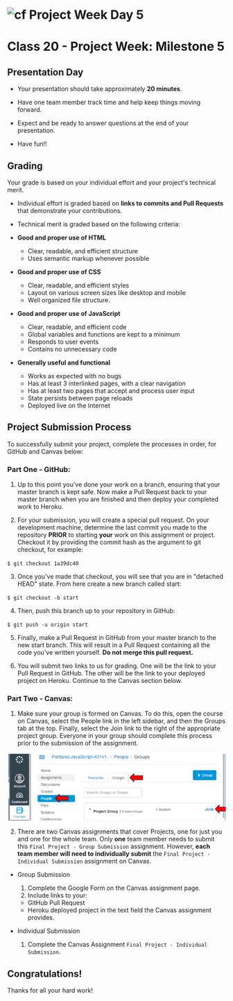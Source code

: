 
![cf](https://i.imgur.com/7v5ASc8.png) Project Week Day 5
======
# Class 20 -  Project Week: Milestone 5
## Presentation Day

* Your presentation should take approximately **20 minutes**.

* Have one team member track time and help keep things moving forward.

* Expect and be ready to answer questions at the end of your presentation.

* Have fun!!

## Grading
Your grade is based on your individual effort and your project's technical merit.
* Individual effort is graded based on **links to commits and Pull Requests** that demonstrate your contributions.
* Technical merit is graded based on the following criteria:


 * **Good and proper use of HTML**
   * Clear, readable, and efficient structure
    * Uses semantic markup whenever possible
 * **Good and proper use of CSS**
    * Clear, readable, and efficient styles
    * Layout on various screen sizes like desktop and mobile
    * Well organized file structure.
 * **Good and proper use of JavaScript**
    * Clear, readable, and efficient code
    * Global variables and functions are kept to a minimum
    * Responds to user events
    * Contains no unnecessary code
 * **Generally useful and functional**
    * Works as expected with no bugs
    * Has at least 3 interlinked pages, with a clear navigation
    * Has at least two pages that accept and process user input
    * State persists between page reloads
    * Deployed live on the Internet

## Project Submission Process

To successfully submit your project, complete the processes in order, for GitHub and Canvas below:

### Part One - GitHub:

1. Up to this point you’ve done your work on a branch, ensuring that your master branch is kept safe. Now make a Pull Request back to your master branch when you are finished and then deploy your completed work to Heroku.

2. For your submission, you will create a special pull request. On your development machine, determine the last commit you made to the repository **PRIOR** to starting **your** work on this assignment or project. Checkout it by providing the commit hash as the argument to git checkout, for example:

 `$ git checkout 1a39dc40`

3. Once you've made that checkout, you will see that you are in "detached HEAD" state. From here create a new branch called start:

 `$ git checkout -b start`

4. Then, push this branch up to your repository in GitHub:

 `$ git push -u origin start`

5. Finally, make a Pull Request in GitHub from your master branch to the new start branch. This will result in a Pull Request containing all the code you've written yourself. **Do not merge this pull request.**

6. You will submit two links to us for grading. One will be the link to your Pull Request in GitHub. The other will be the link to your deployed project on Heroku. Continue to the Canvas section below.

### Part Two - Canvas:

1. Make sure your group is formed on Canvas. To do this, open the course on Canvas, select the People link in the left sidebar, and then the Groups tab at the top. Finally, select the Join link to the right of the appropriate project group. Everyone in your group should complete this process prior to the submission of the assignment.

 <img src="canvas.png" />

2. There are two Canvas assignments that cover Projects, one for just you and one for the whole team. Only **one** team member needs to submit this `Final Project - Group Submission` assignment. However, **each team member will need to individually submit** the `Final Project - Individual Submission` assignment on Canvas.  
 - Group Submission  
    1. Complete the Google Form on the Canvas assignment page.  
    2. Include links to your:
      * GitHub Pull Request
      * Heroku deployed project in the text field the Canvas assignment provides.

 - Individual Submission  
    1. Complete the Canvas Assignment `Final Project - Individual Submission`.

## Congratulations!
Thanks for all your hard work!
